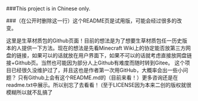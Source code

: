 ###This project is in Chinese only.

###（在公开时删除这一行）这个README页是试用版，可能会经过很多的改变。

这里是生草材质包的Github页面！目前的想法是为了想要生草材质包任一历史版本的人提供一下方法。现在的想法是先看Minecraft Wiki上的协定能否放第三方网盘的链接，如果可以的话就放在用户界面下，如果不可以的话就考虑直接放网盘链接+Github页。当然也可能因为部分人上Github有难度而随时转到Gitee。
这个项目已经很久没维护过了，并且这也是作者第一次用GitHub，大概率会出一些小问题？
只有Github上会有这个README.md的（目前来看！）更多咨询还是在readme.txt中展示。所以别忘了去看看！
(至于LICENSE因为本来二创的版权就很模糊所以就不乱搞了
